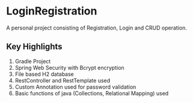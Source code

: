 # LoginRegistration
A personal project consisting of Registration, Login and CRUD operation. 

## Key Highlights
1. Gradle Project
2. Spring Web Security with Bcrypt encryption
3. File based H2 database
4. RestController and RestTemplate used
5. Custom Annotation used for password validation
6. Basic functions of java (Collections, Relational Mapping) used
